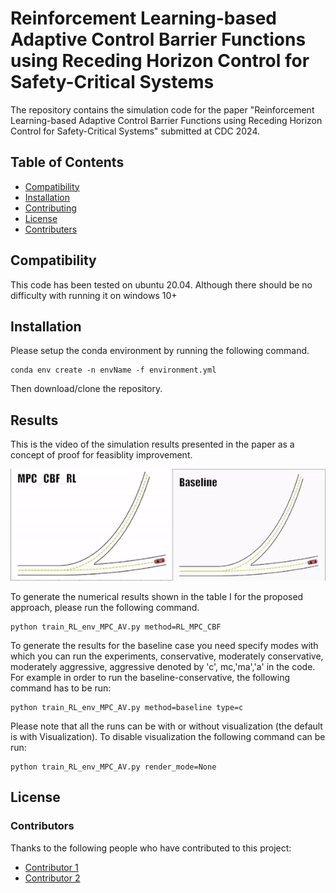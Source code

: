 # Reinforcement Learning-based Adaptive Control Barrier Functions using Receding Horizon Control for Safety-Critical Systems

The repository contains the simulation code for the paper "Reinforcement Learning-based Adaptive Control Barrier Functions using Receding Horizon Control for Safety-Critical Systems" submitted at CDC 2024.

## Table of Contents
- [Compatibility](#compatibility)
- [Installation](#installation)
- [Contributing](#contributing)
- [License](#license)
- [Contributers](#contributors)

## Compatibility
This code has been tested on ubuntu 20.04. Although there should be no difficulty with running it on windows 10+ 
## Installation

Please setup the conda environment by running the following command.

```
conda env create -n envName -f environment.yml
```
Then download/clone the repository.

## Results
This is the video of the simulation results presented in the paper as a concept of proof for feasiblity improvement.
<p align="center">
  <img src="mixed_video.gif">
</p>


To generate the numerical results shown in the table I for the proposed approach, please run the following command.

```
python train_RL_env_MPC_AV.py method=RL_MPC_CBF

```

To generate the results for the baseline case you need specify modes with which you can run the experiments, conservative, moderately conservative, moderately aggressive, aggressive denoted by 'c', mc,'ma','a' in the code.
For example in order to run the baseline-conservative, the following command has to be run:
```
python train_RL_env_MPC_AV.py method=baseline type=c
```

Please note that all the runs can be with or without visualization (the default is with Visualization). To disable visualization the following command can be run: 
```
python train_RL_env_MPC_AV.py render_mode=None
```
## License

### Contributors

Thanks to the following people who have contributed to this project:

- [Contributor 1](https://github.com/contributor1)
- [Contributor 2](https://github.com/contributor2)
